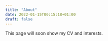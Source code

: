 ```yaml
---
title: "About"
date: 2022-01-15T00:15:18+01:00
draft: false
---
```


This page will soon show my CV and interests.